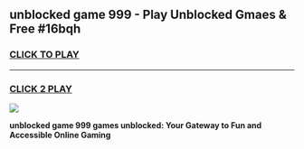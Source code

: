 
## unblocked game 999 - Play Unblocked Gmaes & Free #16bqh
<h3>
<a href="https://news.freeplayer.one?title=unblocked_game_999&ref=03M">CLICK TO PLAY</a></h3>
<hr>

<h3>
<a href="https://news.freeplayer.one?title=unblocked_game_999&ref=03M">CLICK 2 PLAY</a>
  
</h3>

<a href="https://news.freeplayer.one?title=unblocked_game_999&ref=03M"><img src="https://clearcache.store/games.png"></a>


**unblocked game 999 games unblocked: Your Gateway to Fun and Accessible Online Gaming**
